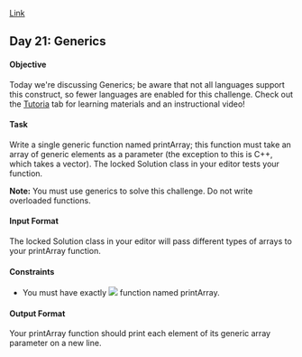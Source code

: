 [Link](https://www.hackerrank.com/challenges/30-generics/problem)

## Day 21: Generics

#### Objective
Today we're discussing Generics; be aware that not all languages support this construct, so fewer languages are enabled for this challenge. Check out the [Tutoria](https://www.hackerrank.com/challenges/30-generics/tutorial) tab for learning materials and an instructional video!

#### Task
Write a single generic function named printArray; this function must take an array of generic elements as a parameter (the exception to this is C++, which takes a vector). The locked Solution class in your editor tests your function.

**Note:** You must use generics to solve this challenge. Do not write overloaded functions.

#### Input Format

The locked Solution class in your editor will pass different types of arrays to your printArray function.

#### Constraints

- You must have exactly <img src="https://latex.codecogs.com/svg.latex?\Large&space;1"> function named printArray.

#### Output Format

Your printArray function should print each element of its generic array parameter on a new line.
